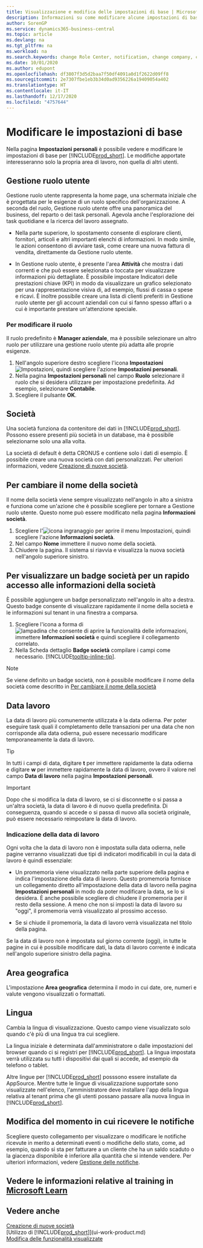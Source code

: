 ```yaml
---
title: Visualizzazione e modifica delle impostazioni di base | Microsoft Docs
description: Informazioni su come modificare alcune impostazioni di base, ad esempio, la Gestione ruolo utente, la società o la data di lavoro.
author: SorenGP
ms.service: dynamics365-business-central
ms.topic: article
ms.devlang: na
ms.tgt_pltfrm: na
ms.workload: na
ms.search.keywords: change Role Center, notification, change company, change work date
ms.date: 10/01/2020
ms.author: edupont
ms.openlocfilehash: df3807f3d5d2baa7f50df4091a0d1f2622d09ff8
ms.sourcegitcommit: 2e7307fbe1eb3b34d0ad9356226a19409054a402
ms.translationtype: HT
ms.contentlocale: it-IT
ms.lasthandoff: 12/17/2020
ms.locfileid: "4757644"
---
```

# <a name="change-basic-settings"></a>Modificare le impostazioni di base

Nella pagina **Impostazioni personali** è possibile vedere e modificare le impostazioni di base per [!INCLUDE[prod_short](includes/prod_short.md)]. Le modifiche apportate interesseranno solo la propria area di lavoro, non quella di altri utenti.  

## <a name="role-center"></a><a name="role-center"></a> Gestione ruolo utente
Gestione ruolo utente rappresenta la home page, una schermata iniziale che è progettata per le esigenze di un ruolo specifico dell'organizzazione. A seconda del ruolo, Gestione ruolo utente offre una panoramica del business, del reparto o dei task personali. Agevola anche l'esplorazione dei task quotidiane e la ricerca del lavoro assegnato.

-   Nella parte superiore, lo spostamento consente di esplorare clienti, fornitori, articoli e altri importanti elenchi di informazioni. In modo simile, le azioni consentono di avviare task, come creare una nuova fattura di vendita, direttamente da Gestione ruolo utente.

-   In Gestione ruolo utente, è presente l'area **Attività** che mostra i dati correnti e che può essere selezionata o toccata per visualizzare informazioni più dettagliate. È possibile impostare Indicatori delle prestazioni chiave (KPI) in modo da visualizzare un grafico selezionato per una rappresentazione visiva di, ad esempio, flussi di cassa o spese e ricavi. È inoltre possibile creare una lista di clienti preferiti in Gestione ruolo utente per gli account aziendali con cui si fanno spesso affari o a cui è importante prestare un'attenzione speciale.

### <a name="to-change-the-role"></a>Per modificare il ruolo
Il ruolo predefinito è **Manager aziendale**, ma è possibile selezionare un altro ruolo per utilizzare una gestione ruolo utente più adatta alle proprie esigenze.
1. Nell'angolo superiore destro scegliere l'icona **Impostazioni** ![Impostazioni](media/ui-experience/settings_icon_small.png "Icona Impostazioni per Gestione ruolo utente"), quindi scegliere l'azione **Impostazioni personali**.
2. Nella pagina **Impostazioni personali** nel campo **Ruolo** selezionare il ruolo che si desidera utilizzare per impostazione predefinita. Ad esempio, selezionare **Contabile**.
3. Scegliere il pulsante **OK**.

## <a name="company"></a><a name="company"></a>Società
Una società funziona da contenitore dei dati in [!INCLUDE[prod_short](includes/prod_short.md)]. Possono essere presenti più società in un database, ma è possibile selezionarne solo una alla volta.

La società di default è detta CRONUS e contiene solo i dati di esempio. È possibile creare una nuova società con dati personalizzati. Per ulteriori informazioni, vedere [Creazione di nuove società](about-new-company.md).

## <a name="to-change-the-company-name"></a>Per cambiare il nome della società
Il nome della società viene sempre visualizzato nell'angolo in alto a sinistra e funziona come un'azione che è possibile scegliere per tornare a Gestione ruolo utente. Questo nome può essere modificato nella pagina **Informazioni società**.

1. Scegliere l'![icona ingranaggio per aprire il menu Impostazioni](media/ui-experience/settings_icon_small.png), quindi scegliere l'azione **Informazioni società**.
2. Nel campo **Nome** immettere il nuovo nome della società.
3. Chiudere la pagina. Il sistema si riavvia e visualizza la nuova società nell'angolo superiore sinistro.

## <a name="to-display-a-company-badge-for-quick-access-to-company-information"></a>Per visualizzare un badge società per un rapido accesso alle informazioni della società  
È possibile aggiungere un badge personalizzato nell'angolo in alto a destra. Questo badge consente di visualizzare rapidamente il nome della società e le informazioni sul tenant in una finestra a comparsa.

1. Scegliere l'icona a forma di ![lampadina che consente di aprire la funzionalità delle informazioni](media/ui-search/search_small.png "Informazioni sull'operazione che si desidera eseguire"), immettere **Informazioni società** e quindi scegliere il collegamento correlato.
2. Nella Scheda dettaglio **Badge società** compilare i campi come necessario. [!INCLUDE[tooltip-inline-tip](includes/tooltip-inline-tip_md.md)].

> [!NOTE]
> Se viene definito un badge società, non è possibile modificare il nome della società come descritto in [Per cambiare il nome della società](ui-change-basic-settings.md#to-change-the-company-name)

## <a name="work-date"></a><a name="work-date"></a>Data lavoro
La data di lavoro più comunemente utilizzata è la data odierna. Per poter eseguire task quali il completamento delle transazioni per una data che non corrisponde alla data odierna, può essere necessario modificare temporaneamente la data di lavoro.

> [!TIP]  
> In tutti i campi di data, digitare **t** per immettere rapidamente la data odierna e digitare **w** per immettere rapidamente la data di lavoro, ovvero il valore nel campo **Data di lavoro** nella pagina **Impostazioni personali**.

> [!IMPORTANT]  
>  Dopo che si modifica la data di lavoro, se ci si disconnette o si passa a un'altra società, la data di lavoro è di nuovo quella predefinita. Di conseguenza, quando si accede o si passa di nuovo alla società originale, può essere necessario reimpostare la data di lavoro.

### <a name="work-date-indication"></a>Indicazione della data di lavoro
Ogni volta che la data di lavoro non è impostata sulla data odierna, nelle pagine verranno visualizzati due tipi di indicatori modificabili in cui la data di lavoro è quindi essenziale:

* Un promemoria viene visualizzato nella parte superiore della pagina e indica l'impostazione della data di lavoro. Questo promemoria fornisce un collegamento diretto all'impostazione della data di lavoro nella pagina **Impostazioni personali** in modo da poter modificare la data, se lo si desidera. È anche possibile scegliere di chiudere il promemoria per il resto della sessione. A meno che non si imposti la data di lavoro su "oggi", il promemoria verrà visualizzato al prossimo accesso.

* Se si chiude il promemoria, la data di lavoro verrà visualizzata nel titolo della pagina.  

Se la data di lavoro non è impostata sul giorno corrente (oggi), in tutte le pagine in cui è possibile modificare dati, la data di lavoro corrente è indicata nell'angolo superiore sinistro della pagina.

## <a name="region"></a><a name="region"></a> Area geografica

L'impostazione **Area geografica** determina il modo in cui date, ore, numeri e valute vengono visualizzati o formattati.

## <a name="language"></a><a name="language"></a> Lingua
Cambia la lingua di visualizzazione. Questo campo viene visualizzato solo quando c'è più di una lingua tra cui scegliere.

La lingua iniziale è determinata dall'amministratore o dalle impostazioni del browser quando ci si registri per [!INCLUDE[prod_short](includes/prod_short.md)]. La lingua impostata verrà utilizzata su tutti i dispositivi dai quali si accede, ad esempio da telefono o tablet.

Altre lingue per [!INCLUDE[prod_short](includes/prod_short.md)] posssono essere installate da AppSource. Mentre tutte le lingue di visualizzazione supportate sono visualizzate nell'elenco, l'amministratore deve installare l'app della lingua relativa al tenant prima che gli utenti possano passare alla nuova lingua in [!INCLUDE[prod_short](includes/prod_short.md)].  

## <a name="changing-when-i-receive-notifications"></a>Modifica del momento in cui ricevere le notifiche
Scegliere questo collegamento per visualizzare o modificare le notifiche ricevute in merito a determinati eventi o modifiche dello stato, come, ad esempio, quando si sta per fatturare a un cliente che ha un saldo scaduto o la giacenza disponibile è inferiore alla quantità che si intende vendere. Per ulteriori informazioni, vedere [Gestione delle notifiche](ui-smart-notifications.md).

## <a name="see-related-training-at-microsoft-learn"></a>Vedere le informazioni relative al training in [Microsoft Learn](/learn/modules/personalize-ui-dynamics-365-business-central/index)

## <a name="see-also"></a>Vedere anche
[Creazione di nuove società](about-new-company.md)  
[Utilizzo di [!INCLUDE[prod_short](includes/prod_short.md)]](ui-work-product.md)  
[Modifica delle funzionalità visualizzate](ui-experiences.md)  
